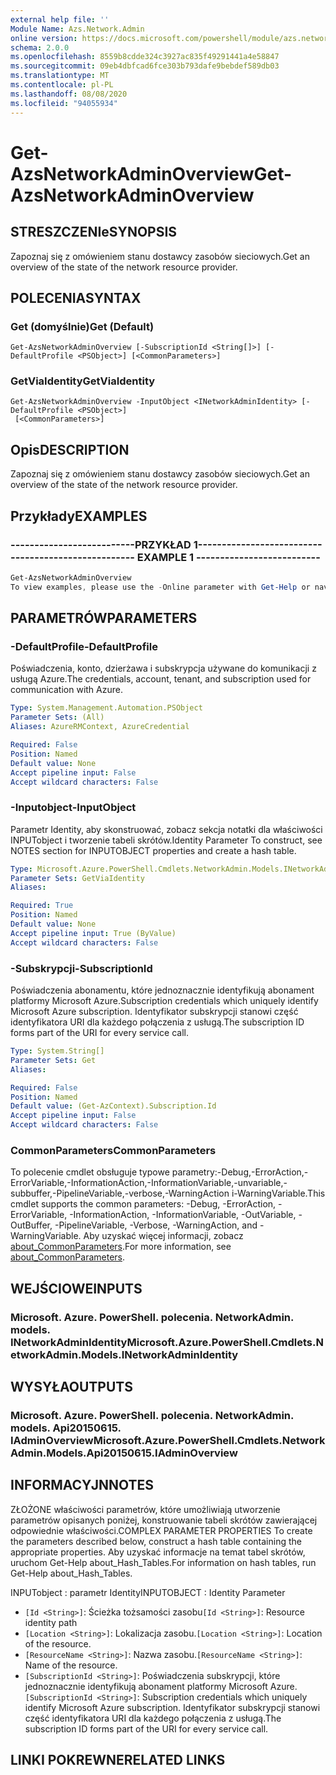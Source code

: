 ```yaml
---
external help file: ''
Module Name: Azs.Network.Admin
online version: https://docs.microsoft.com/powershell/module/azs.network.admin/get-azsnetworkadminoverview
schema: 2.0.0
ms.openlocfilehash: 8559b8cdde324c3927ac835f49291441a4e58847
ms.sourcegitcommit: 09eb4dbfcad6fce303b793dafe9bebdef589db03
ms.translationtype: MT
ms.contentlocale: pl-PL
ms.lasthandoff: 08/08/2020
ms.locfileid: "94055934"
---
```

# <span data-ttu-id="963da-101">Get-AzsNetworkAdminOverview</span><span class="sxs-lookup"><span data-stu-id="963da-101">Get-AzsNetworkAdminOverview</span></span>

## <span data-ttu-id="963da-102">STRESZCZENIe</span><span class="sxs-lookup"><span data-stu-id="963da-102">SYNOPSIS</span></span>
<span data-ttu-id="963da-103">Zapoznaj się z omówieniem stanu dostawcy zasobów sieciowych.</span><span class="sxs-lookup"><span data-stu-id="963da-103">Get an overview of the state of the network resource provider.</span></span>

## <span data-ttu-id="963da-104">POLECENIA</span><span class="sxs-lookup"><span data-stu-id="963da-104">SYNTAX</span></span>

### <span data-ttu-id="963da-105">Get (domyślnie)</span><span class="sxs-lookup"><span data-stu-id="963da-105">Get (Default)</span></span>
```
Get-AzsNetworkAdminOverview [-SubscriptionId <String[]>] [-DefaultProfile <PSObject>] [<CommonParameters>]
```

### <span data-ttu-id="963da-106">GetViaIdentity</span><span class="sxs-lookup"><span data-stu-id="963da-106">GetViaIdentity</span></span>
```
Get-AzsNetworkAdminOverview -InputObject <INetworkAdminIdentity> [-DefaultProfile <PSObject>]
 [<CommonParameters>]
```

## <span data-ttu-id="963da-107">Opis</span><span class="sxs-lookup"><span data-stu-id="963da-107">DESCRIPTION</span></span>
<span data-ttu-id="963da-108">Zapoznaj się z omówieniem stanu dostawcy zasobów sieciowych.</span><span class="sxs-lookup"><span data-stu-id="963da-108">Get an overview of the state of the network resource provider.</span></span>

## <span data-ttu-id="963da-109">Przykłady</span><span class="sxs-lookup"><span data-stu-id="963da-109">EXAMPLES</span></span>

### <span data-ttu-id="963da-110">--------------------------PRZYKŁAD 1--------------------------</span><span class="sxs-lookup"><span data-stu-id="963da-110">-------------------------- EXAMPLE 1 --------------------------</span></span>
```powershell
Get-AzsNetworkAdminOverview
To view examples, please use the -Online parameter with Get-Help or navigate to: https://docs.microsoft.com/powershell/module/azs.network.admin/get-azsnetworkadminoverview
```



## <span data-ttu-id="963da-111">PARAMETRÓW</span><span class="sxs-lookup"><span data-stu-id="963da-111">PARAMETERS</span></span>

### <span data-ttu-id="963da-112">-DefaultProfile</span><span class="sxs-lookup"><span data-stu-id="963da-112">-DefaultProfile</span></span>
<span data-ttu-id="963da-113">Poświadczenia, konto, dzierżawa i subskrypcja używane do komunikacji z usługą Azure.</span><span class="sxs-lookup"><span data-stu-id="963da-113">The credentials, account, tenant, and subscription used for communication with Azure.</span></span>

```yaml
Type: System.Management.Automation.PSObject
Parameter Sets: (All)
Aliases: AzureRMContext, AzureCredential

Required: False
Position: Named
Default value: None
Accept pipeline input: False
Accept wildcard characters: False

```

### <span data-ttu-id="963da-114">-Inputobject</span><span class="sxs-lookup"><span data-stu-id="963da-114">-InputObject</span></span>
<span data-ttu-id="963da-115">Parametr Identity, aby skonstruować, zobacz sekcja notatki dla właściwości INPUTobject i tworzenie tabeli skrótów.</span><span class="sxs-lookup"><span data-stu-id="963da-115">Identity Parameter To construct, see NOTES section for INPUTOBJECT properties and create a hash table.</span></span>

```yaml
Type: Microsoft.Azure.PowerShell.Cmdlets.NetworkAdmin.Models.INetworkAdminIdentity
Parameter Sets: GetViaIdentity
Aliases:

Required: True
Position: Named
Default value: None
Accept pipeline input: True (ByValue)
Accept wildcard characters: False

```

### <span data-ttu-id="963da-116">-Subskrypcji</span><span class="sxs-lookup"><span data-stu-id="963da-116">-SubscriptionId</span></span>
<span data-ttu-id="963da-117">Poświadczenia abonamentu, które jednoznacznie identyfikują abonament platformy Microsoft Azure.</span><span class="sxs-lookup"><span data-stu-id="963da-117">Subscription credentials which uniquely identify Microsoft Azure subscription.</span></span>
<span data-ttu-id="963da-118">Identyfikator subskrypcji stanowi część identyfikatora URI dla każdego połączenia z usługą.</span><span class="sxs-lookup"><span data-stu-id="963da-118">The subscription ID forms part of the URI for every service call.</span></span>

```yaml
Type: System.String[]
Parameter Sets: Get
Aliases:

Required: False
Position: Named
Default value: (Get-AzContext).Subscription.Id
Accept pipeline input: False
Accept wildcard characters: False

```

### <span data-ttu-id="963da-119">CommonParameters</span><span class="sxs-lookup"><span data-stu-id="963da-119">CommonParameters</span></span>
<span data-ttu-id="963da-120">To polecenie cmdlet obsługuje typowe parametry:-Debug,-ErrorAction,-ErrorVariable,-InformationAction,-InformationVariable,-unvariable,-subbuffer,-PipelineVariable,-verbose,-WarningAction i-WarningVariable.</span><span class="sxs-lookup"><span data-stu-id="963da-120">This cmdlet supports the common parameters: -Debug, -ErrorAction, -ErrorVariable, -InformationAction, -InformationVariable, -OutVariable, -OutBuffer, -PipelineVariable, -Verbose, -WarningAction, and -WarningVariable.</span></span> <span data-ttu-id="963da-121">Aby uzyskać więcej informacji, zobacz [about_CommonParameters](http://go.microsoft.com/fwlink/?LinkID=113216).</span><span class="sxs-lookup"><span data-stu-id="963da-121">For more information, see [about_CommonParameters](http://go.microsoft.com/fwlink/?LinkID=113216).</span></span>

## <span data-ttu-id="963da-122">WEJŚCIOWE</span><span class="sxs-lookup"><span data-stu-id="963da-122">INPUTS</span></span>

### <span data-ttu-id="963da-123">Microsoft. Azure. PowerShell. polecenia. NetworkAdmin. models. INetworkAdminIdentity</span><span class="sxs-lookup"><span data-stu-id="963da-123">Microsoft.Azure.PowerShell.Cmdlets.NetworkAdmin.Models.INetworkAdminIdentity</span></span>

## <span data-ttu-id="963da-124">WYSYŁA</span><span class="sxs-lookup"><span data-stu-id="963da-124">OUTPUTS</span></span>

### <span data-ttu-id="963da-125">Microsoft. Azure. PowerShell. polecenia. NetworkAdmin. models. Api20150615. IAdminOverview</span><span class="sxs-lookup"><span data-stu-id="963da-125">Microsoft.Azure.PowerShell.Cmdlets.NetworkAdmin.Models.Api20150615.IAdminOverview</span></span>



## <span data-ttu-id="963da-126">INFORMACYJN</span><span class="sxs-lookup"><span data-stu-id="963da-126">NOTES</span></span>

<span data-ttu-id="963da-127">ZŁOŻONE właściwości parametrów, które umożliwiają utworzenie parametrów opisanych poniżej, konstruowanie tabeli skrótów zawierającej odpowiednie właściwości.</span><span class="sxs-lookup"><span data-stu-id="963da-127">COMPLEX PARAMETER PROPERTIES To create the parameters described below, construct a hash table containing the appropriate properties.</span></span> <span data-ttu-id="963da-128">Aby uzyskać informacje na temat tabel skrótów, uruchom Get-Help about_Hash_Tables.</span><span class="sxs-lookup"><span data-stu-id="963da-128">For information on hash tables, run Get-Help about_Hash_Tables.</span></span>

<span data-ttu-id="963da-129">INPUTobject <INetworkAdminIdentity> : parametr Identity</span><span class="sxs-lookup"><span data-stu-id="963da-129">INPUTOBJECT <INetworkAdminIdentity>: Identity Parameter</span></span>
  - <span data-ttu-id="963da-130">`[Id <String>]`: Ścieżka tożsamości zasobu</span><span class="sxs-lookup"><span data-stu-id="963da-130">`[Id <String>]`: Resource identity path</span></span>
  - <span data-ttu-id="963da-131">`[Location <String>]`: Lokalizacja zasobu.</span><span class="sxs-lookup"><span data-stu-id="963da-131">`[Location <String>]`: Location of the resource.</span></span>
  - <span data-ttu-id="963da-132">`[ResourceName <String>]`: Nazwa zasobu.</span><span class="sxs-lookup"><span data-stu-id="963da-132">`[ResourceName <String>]`: Name of the resource.</span></span>
  - <span data-ttu-id="963da-133">`[SubscriptionId <String>]`: Poświadczenia subskrypcji, które jednoznacznie identyfikują abonament platformy Microsoft Azure.</span><span class="sxs-lookup"><span data-stu-id="963da-133">`[SubscriptionId <String>]`: Subscription credentials which uniquely identify Microsoft Azure subscription.</span></span> <span data-ttu-id="963da-134">Identyfikator subskrypcji stanowi część identyfikatora URI dla każdego połączenia z usługą.</span><span class="sxs-lookup"><span data-stu-id="963da-134">The subscription ID forms part of the URI for every service call.</span></span>

## <span data-ttu-id="963da-135">LINKI POKREWNE</span><span class="sxs-lookup"><span data-stu-id="963da-135">RELATED LINKS</span></span>

